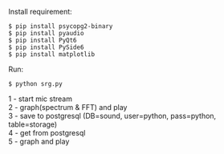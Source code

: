 
Install requirement: <br />
````shell
$ pip install psycopg2-binary
$ pip install pyaudio
$ pip install PyQt6
$ pip install PySide6
$ pip install matplotlib
````
Run: 
````shell
$ python srg.py
````
1 - start mic stream <br />
2 - graph(spectrum & FFT) and play <br />
3 - save to postgresql (DB=sound, user=python, pass=python, table=storage) <br />
4 - get from postgresql <br />
5 - graph and play <br />
